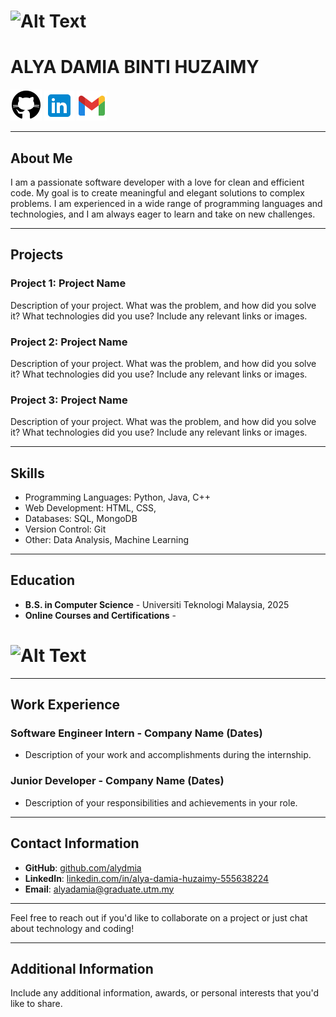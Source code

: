 # ![Alt Text](aws1.png) 
# ALYA DAMIA BINTI HUZAIMY

[![GitHub Logo](icons8-github-50.png)](https://github.com/alydmia)
[![LinkedIn Logo](icons8-linkedin-48.png)](https://www.linkedin.com/in/alya-damia-huzaimy-555638224)
[![Email Logo](icons8-gmail-48.png)](mailto:alyadamia@graduate.utm.my)

---

## About Me

I am a passionate software developer with a love for clean and efficient code. My goal is to create meaningful and elegant solutions to complex problems. I am experienced in a wide range of programming languages and technologies, and I am always eager to learn and take on new challenges.

---

## Projects

### Project 1: Project Name

Description of your project. What was the problem, and how did you solve it? What technologies did you use? Include any relevant links or images.

### Project 2: Project Name

Description of your project. What was the problem, and how did you solve it? What technologies did you use? Include any relevant links or images.

### Project 3: Project Name

Description of your project. What was the problem, and how did you solve it? What technologies did you use? Include any relevant links or images.

---

## Skills

- Programming Languages: Python, Java, C++
- Web Development: HTML, CSS,
- Databases: SQL, MongoDB
- Version Control: Git
- Other: Data Analysis, Machine Learning

---

## Education

- **B.S. in Computer Science** - Universiti Teknologi Malaysia, 2025
- **Online Courses and Certifications** -
# ![Alt Text](aws1.png) 


---

## Work Experience

### Software Engineer Intern - Company Name (Dates)

- Description of your work and accomplishments during the internship.

### Junior Developer - Company Name (Dates)

- Description of your responsibilities and achievements in your role.

---

## Contact Information

- **GitHub**: [github.com/alydmia](https://github.com/alydmia)
- **LinkedIn**: [linkedin.com/in/alya-damia-huzaimy-555638224](https://www.linkedin.com/in/alya-damia-huzaimy-555638224)
- **Email**: [alyadamia@graduate.utm.my](mailto:alyadamia@graduate.utm.my)

---

Feel free to reach out if you'd like to collaborate on a project or just chat about technology and coding!

---

## Additional Information

Include any additional information, awards, or personal interests that you'd like to share.

